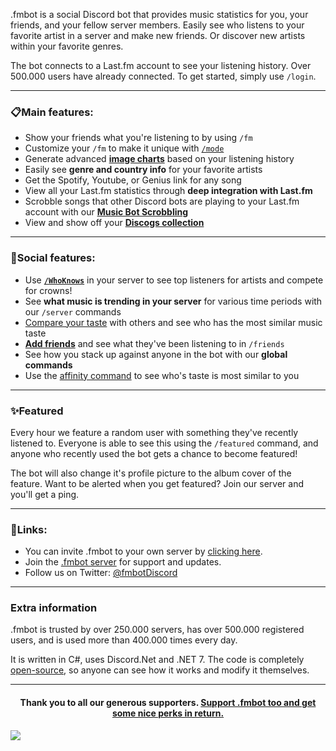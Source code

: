 .fmbot is a social Discord bot that provides music statistics for you, your friends, and your fellow server members. Easily see who listens to your favorite artist in a server and make new friends. Or discover new artists within your favorite genres.

The bot connects to a Last.fm account to see your listening history. Over 500.000 users have already connected. To get started, simply use `/login`.

---
### 📋Main features:

- Show your friends what you're listening to by using `/fm`
- Customize your `/fm` to make it unique with [`/mode`](/commands/#mode)
- Generate advanced [**image charts**](/commands/albums/#chart-c) based on your listening history
- Easily see **genre and country info** for your favorite artists
- Get the Spotify, Youtube, or Genius link for any song
- View all your Last.fm statistics through **deep integration with Last.fm**
- Scrobble songs that other Discord bots are playing to your Last.fm account with our [**Music Bot Scrobbling**](/botscrobbling/)
- View and show off your **[Discogs collection](/commands/discogs/)**

---
### 👥Social features:

- Use [**`/WhoKnows`**](/commands/artists/#whoknows-wk-w) in your server to see top listeners for artists and compete for crowns!
- See **what music is trending in your server** for various time periods with our `/server` commands
- [Compare your taste](/commands/artists/#taste-t) with others and see who has the most similar music taste
- [**Add friends**](/commands/friends/)  and see what they've been listening to in `/friends`
- See how you stack up against anyone in the bot with our **global commands**
- Use the [affinity command](/commands/artists/#affinity-aff) to see who's taste is most similar to you

---
### ✨Featured

Every hour we feature a random user with something they've recently listened to. Everyone is able to see this using the `/featured` command, and anyone who recently used the bot gets a chance to become featured!

The bot will also change it's profile picture to the album cover of the feature. Want to be alerted when you get featured? Join our server and you'll get a ping.

---
### 🔗Links:

- You can invite .fmbot to your own server by [clicking here](http://invite.fmbot.xyz).
- Join the [.fmbot server](http://server.fmbot.xyz/) for support and updates.
- Follow us on Twitter: [@fmbotDiscord](https://twitter.com/fmbotDiscord)

---

### Extra information

.fmbot is trusted by over 250.000 servers, has over 500.000 registered users, and is used more than 400.000 times every day.

It is written in C#, uses Discord.Net and .NET 7. The code is completely [open-source](https://github.com/fmbot-discord/fmbot/), so anyone can see how it works and modify it themselves.

--- 

<h4 align="center">Thank you to all our generous supporters. <a href="/supporter">Support .fmbot too and get some nice perks in return.</a></h4> 

<a rel="noreferrer noopener" href="https://opencollective.com/fmbot" target="_blank"><img src="https://opencollective.com/fmbot/backers.svg?width=890&avatarHeight=32&button=false"></a>